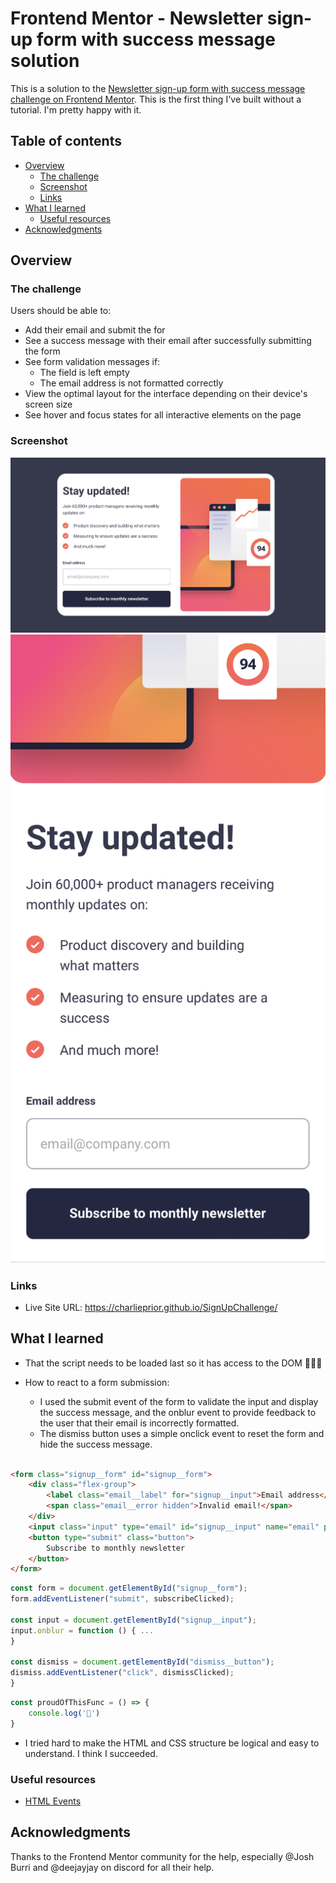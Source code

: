 # Frontend Mentor - Newsletter sign-up form with success message solution

This is a solution to
the [Newsletter sign-up form with success message challenge on Frontend Mentor](https://www.frontendmentor.io/challenges/newsletter-signup-form-with-success-message-3FC1AZbNrv).
This is the first thing I've built without a tutorial. I'm pretty happy with it.

## Table of contents

- [Overview](#overview)
    - [The challenge](#the-challenge)
    - [Screenshot](#screenshot)
    - [Links](#links)
- [What I learned](#what-i-learned)
    - [Useful resources](#useful-resources)
- [Acknowledgments](#acknowledgments)

## Overview

### The challenge

Users should be able to:

- Add their email and submit the for
- See a success message with their email after successfully submitting the form
- See form validation messages if:
    - The field is left empty
    - The email address is not formatted correctly
- View the optimal layout for the interface depending on their device's screen size
- See hover and focus states for all interactive elements on the page

### Screenshot

![](result-desktop.png)
![](result-mobile.png)

### Links

- Live Site URL: https://charlieprior.github.io/SignUpChallenge/

## What I learned

- That the script needs to be loaded last so it has
  access to the DOM 🤦🏻‍♂️

- How to react to a form submission:
    - I used the submit
      event of the form to validate the input and display the
      success message, and the onblur event to provide feedback to
      the user that their email is incorrectly formatted.
    - The dismiss button uses a simple onclick event to reset
      the form and hide the success message.

```html

<form class="signup__form" id="signup__form">
    <div class="flex-group">
        <label class="email__label" for="signup__input">Email address</label>
        <span class="email__error hidden">Invalid email!</span>
    </div>
    <input class="input" type="email" id="signup__input" name="email" placeholder="email@company.com">
    <button type="submit" class="button">
        Subscribe to monthly newsletter
    </button>
</form>
```

```javascript
const form = document.getElementById("signup__form");
form.addEventListener("submit", subscribeClicked);

const input = document.getElementById("signup__input");
input.onblur = function () { ...
}

const dismiss = document.getElementById("dismiss__button");
dismiss.addEventListener("click", dismissClicked);
}
```

```js
const proudOfThisFunc = () => {
    console.log('🎉')
}
```

- I tried hard to make the HTML and CSS structure
  be logical and easy to understand. I think I succeeded.

### Useful resources

- [HTML Events](https://developer.mozilla.org/en-US/docs/Web/API/HTMLFormElement#events)

## Acknowledgments

Thanks to the Frontend Mentor community for the help, especially @Josh Burri and @deejayjay on discord for all their
help.
